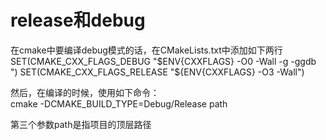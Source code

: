 # release和debug
在cmake中要编译debug模式的话，在CMakeLists.txt中添加如下两行
SET(CMAKE_CXX_FLAGS_DEBUG "$ENV{CXXFLAGS} -O0 -Wall -g -ggdb ")
SET(CMAKE_CXX_FLAGS_RELEASE "${ENV{CXXFLAGS} -O3 -Wall")

然后，在编译的时候，使用如下命令：  
cmake -DCMAKE_BUILD_TYPE=Debug/Release  path

第三个参数path是指项目的顶层路径

